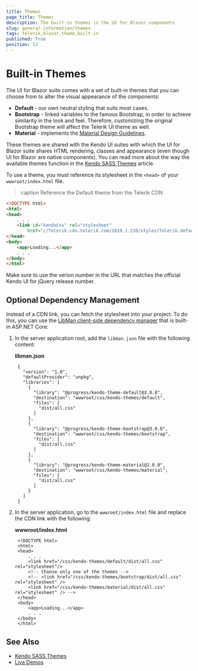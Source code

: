 ```yaml
---
title: Themes
page_title: Themes
description: The built-in themes in the UI for Blazor components
slug: general-information/themes
tags: telerik,blazor,theme,built-in
published: True
position: 13
---
```


# Built-in Themes

The UI for Blazor suite comes with a set of built-in themes that you can choose from to alter the visual appearance of the components:

* **Default** - our own neutral styling that suits most cases.
* **Bootstrap** - linked variables to the famous Bootstrap, in order to achieve similarity in the look and feel. Therefore, customizing the original Bootstrap theme will affect the Telerik UI theme as well.
* **Material** - implements the [Material Design Guidelines](https://material.io/design/).

These themes are shared with the Kendo UI suites with which the UI for Blazor suite shares HTML rendering, classes and appearance (even though UI for Blazor are native components). You can read more about the way the available themes function in the [Kendo SASS Themes](https://docs.telerik.com/kendo-ui/styles-and-layout/sass-themes) article.

To use a theme, you must reference its stylesheet in the `<head>` of your `wwwroot/index.html` file.

>caption Reference the Default theme from the Telerik CDN

````HTML
<!DOCTYPE html>
<html>
<head>
    . . .
    <link id="kendoCss" rel="stylesheet" 
        href="//Telerik.cdn.telerik.com/2019.1.220/styles/Telerik.default-v2.min.css" />
</head>
<body>
    <app>Loading...</app>
    . . .
</body>
</html>
````

Make sure to use the verion number in the URL that matches the official Kendo UI for jQuery release number.

## Optional Dependency Management

Instead of a CDN link, you can fetch the stylesheet into your project. To do this, you can use the [LibMan client-side dependency manager](https://docs.microsoft.com/en-us/aspnet/core/client-side/libman/?view=aspnetcore-2.2) that is built-in ASP.NET Core:

1. In the server application root, add the `libman.json` file with the following content:

    **libman.json**

        {
          "version": "1.0",
          "defaultProvider": "unpkg",
          "libraries": [
            {
              "library": "@progress/kendo-theme-default@3.0.0",
              "destination": "wwwroot/css/kendo-themes/default",
              "files": [
                "dist/all.css"
              ]
            },
            {
              "library": "@progress/kendo-theme-bootstrap@3.0.0",
              "destination": "wwwroot/css/kendo-themes/bootstrap",
              "files": [
                "dist/all.css"
              ]
            },
            {
              "library": "@progress/kendo-theme-material@2.0.0",
              "destination": "wwwroot/css/kendo-themes/material",
              "files": [
                "dist/all.css"
              ]
            }
          ]
        }

1. In the server application, go to the `wwwroot/index.html` file and replace the CDN link with the following:

    **wwwroot/index.html**
    
        <!DOCTYPE html>
        <html>
        <head>
            . . .
            <link href="/css/kendo-themes/default/dist/all.css" rel="stylesheet"/>
            <!-- Choose only one of the themes -->
            <!-- <link href="/css/kendo-themes/bootstrap/dist/all.css" rel="stylesheet" />
            <link href="/css/kendo-themes/material/dist/all.css" rel="stylesheet" /> -->
        </head>
        <body>
            <app>Loading...</app>
            . . .
        </body>
        </html>



## See Also

  * [Kendo SASS Themes](https://docs.telerik.com/kendo-ui/styles-and-layout/sass-themes)
  * [Live Demos](https://demos.telerik.com/blazor)